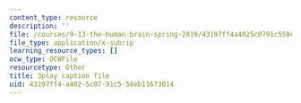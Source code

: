 ```yaml
---
content_type: resource
description: ''
file: /courses/9-13-the-human-brain-spring-2019/43197ff4a4025c0791c558eb11673014_YD7QG4G7WVg.vtt
file_type: application/x-subrip
learning_resource_types: []
ocw_type: OCWFile
resourcetype: Other
title: 3play caption file
uid: 43197ff4-a402-5c07-91c5-58eb11673014
---
```

